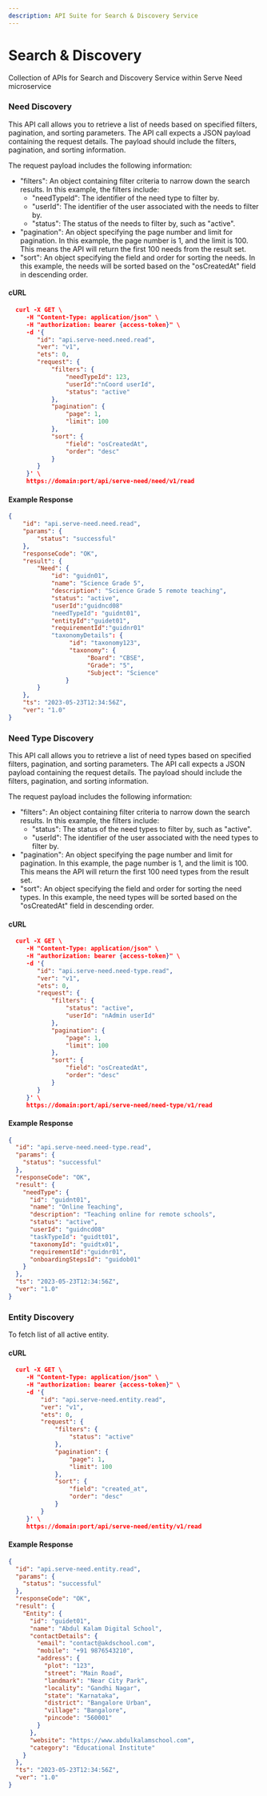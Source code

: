 ```yaml
---
description: API Suite for Search & Discovery Service
---
```


# Search & Discovery

Collection of APIs for Search and Discovery Service within Serve Need microservice

### Need Discovery

This API call allows you to retrieve a list of needs based on specified filters, pagination, and sorting parameters. The API call expects a JSON payload containing the request details. The payload should include the filters, pagination, and sorting information.

The request payload includes the following information:

* "filters": An object containing filter criteria to narrow down the search results. In this example, the filters include:
  * "needTypeId": The identifier of the need type to filter by.
  * "userId": The identifier of the user associated with the needs to filter by.
  * "status": The status of the needs to filter by, such as "active".
* "pagination": An object specifying the page number and limit for pagination. In this example, the page number is 1, and the limit is 100. This means the API will return the first 100 needs from the result set.
* "sort": An object specifying the field and order for sorting the needs. In this example, the needs will be sorted based on the "osCreatedAt" field in descending order.

#### cURL

```json
  curl -X GET \
     -H "Content-Type: application/json" \
     -H "authorization: bearer {access-token}" \
     -d '{
        "id": "api.serve-need.need.read",
        "ver": "v1",
        "ets": 0,
        "request": {
            "filters": {
                "needTypeId": 123,
                "userId":"nCoord userId",
                "status": "active"
            },
            "pagination": {
                "page": 1,
                "limit": 100
            },
            "sort": {
                "field": "osCreatedAt",
                "order": "desc"
            }
        }
     }' \
     https://domain:port/api/serve-need/need/v1/read

```

#### Example Response

```json
{
    "id": "api.serve-need.need.read",
    "params": {
        "status": "successful"
    },
    "responseCode": "OK",
    "result": {
        "Need": {
            "id": "guidn01",
            "name": "Science Grade 5",
            "description": "Science Grade 5 remote teaching",
            "status": "active",
            "userId":"guidncd08"
            "needTypeId": "guidnt01",
            "entityId":"guidet01",
            "requirementId":"guidnr01"
            "taxonomyDetails": {
                 "id": "taxonomy123",
                 "taxonomy": {
                      "Board": "CBSE",
                      "Grade": "5",
                      "Subject": "Science"
                }
        }
    },
    "ts": "2023-05-23T12:34:56Z",
    "ver": "1.0"
}
```

### Need Type Discovery

This API call allows you to retrieve a list of need types based on specified filters, pagination, and sorting parameters. The API call expects a JSON payload containing the request details. The payload should include the filters, pagination, and sorting information.

The request payload includes the following information:

* "filters": An object containing filter criteria to narrow down the search results. In this example, the filters include:
  * "status": The status of the need types to filter by, such as "active".
  * "userId": The identifier of the user associated with the need types to filter by.
* "pagination": An object specifying the page number and limit for pagination. In this example, the page number is 1, and the limit is 100. This means the API will return the first 100 need types from the result set.
* "sort": An object specifying the field and order for sorting the need types. In this example, the need types will be sorted based on the "osCreatedAt" field in descending order.

#### cURL

```json
  curl -X GET \
     -H "Content-Type: application/json" \
     -H "authorization: bearer {access-token}" \
     -d '{
        "id": "api.serve-need.need-type.read",
        "ver": "v1",
        "ets": 0,
        "request": {
            "filters": {
                "status": "active",
                "userId": "nAdmin userId"
            },
            "pagination": {
                "page": 1,
                "limit": 100
            },
            "sort": {
                "field": "osCreatedAt",
                "order": "desc"
            }
        }
     }' \
     https://domain:port/api/serve-need/need-type/v1/read

```

#### Example Response

```json
{
  "id": "api.serve-need.need-type.read",
  "params": {
    "status": "successful"
  },
  "responseCode": "OK",
  "result": {
    "needType": {
      "id": "guidnt01",
      "name": "Online Teaching",
      "description": "Teaching online for remote schools",
      "status": "active",
      "userId": "guidncd08"
      "taskTypeId": "guidtt01",
      "taxonomyId": "guidtx01",
      "requirementId":"guidnr01",
      "onboardingStepsId": "guidob01"
    }
  },
  "ts": "2023-05-23T12:34:56Z",
  "ver": "1.0"
}
```

### Entity Discovery

To fetch list of all active entity.&#x20;

#### cURL

```json
  curl -X GET \
     -H "Content-Type: application/json" \
     -H "authorization: bearer {access-token}" \
     -d '{
         "id": "api.serve-need.entity.read",
         "ver": "v1",
         "ets": 0,
         "request": {
             "filters": {
                 "status": "active"
             },
             "pagination": {
                 "page": 1,
                 "limit": 100
             },
             "sort": {
                 "field": "created_at",
                 "order": "desc"
             }
         }
     }' \
     https://domain:port/api/serve-need/entity/v1/read

```

#### Example Response

```json
{
  "id": "api.serve-need.entity.read",
  "params": {
    "status": "successful"
  },
  "responseCode": "OK",
  "result": {
    "Entity": {
      "id": "guidet01",
      "name": "Abdul Kalam Digital School",
      "contactDetails": {
        "email": "contact@akdschool.com",
        "mobile": "+91 9876543210",
        "address": {
          "plot": "123",
          "street": "Main Road",
          "landmark": "Near City Park",
          "locality": "Gandhi Nagar",
          "state": "Karnataka",
          "district": "Bangalore Urban",
          "village": "Bangalore",
          "pincode": "560001"
        }
      },
      "website": "https://www.abdulkalamschool.com",
      "category": "Educational Institute"
    }
  },
  "ts": "2023-05-23T12:34:56Z",
  "ver": "1.0"
}

```
